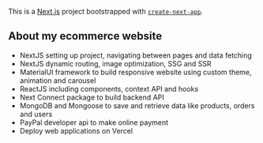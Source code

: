 This is a [Next.js](https://nextjs.org/) project bootstrapped with [`create-next-app`](https://github.com/vercel/next.js/tree/canary/packages/create-next-app).

## About my ecommerce website

- NextJS setting up project, navigating between pages and data fetching
- NextJS dynamic routing, image optimization, SSG and SSR
- MaterialUI framework to build responsive website using custom theme, animation and carousel
- ReactJS including components, context API and hooks
- Next Connect package to build backend API
- MongoDB and Mongoose to save and retrieve data like products, orders and users
- PayPal developer api to make online payment
- Deploy web applications on Vercel
